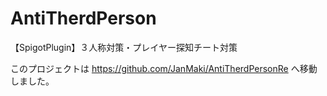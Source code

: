 # AntiTherdPerson
【SpigotPlugin】３人称対策・プレイヤー探知チート対策

このプロジェクトは
https://github.com/JanMaki/AntiTherdPersonRe
へ移動しました。
